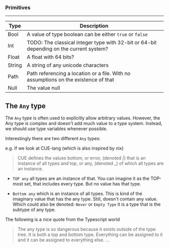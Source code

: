 <!-- markdownlint-disable MD041 -->
### Primitives

---

| Type  | Description  |
|---|---|
| Bool | A value of type boolean can be either `true` or `false`  |
| Int | TODO: The classical integer type with 32-bit or 64-bit depending on the current system? |
| Float | A float with 64 bits? |
| String | A string of any unicode characters  |
| Path | Path referencing a location or a file. With no assumptions on the existence of that |
| Null | The value null |

## The `Any` type

The `Any` type is often used to explicitly allow arbitrary values. However,
the Any type is complex and doesn't add much value to a type system. Instead, we should use type variables whenever possible.

Interestingly there are two different `Any` types:

e.g. If we look at CUE-lang (which is also inspired by nix)

> CUE defines the values bottom, or error, (denoted _|_) that is an instance of all types and top, or any, (denoted _) of which all types are an instance.

- `TOP any` all types are an instance of that. You can imagine it as the TOP-most set, that includes every type. But no value has that type.

- `Bottom any` which is an instance of all types. This is kind of the imaginary value that has
the any type. Still, doesn't contain any value. Which could also be denoted: `Never` or `Empty Type` it is a type that is the subtype of any type.

The following is a nice quote from the Typescript world

> The any type is so dangerous because it exists outside of the type tree.
> It is both a top and bottom type.
> Everything can be assigned to it and it can be assigned to everything else. ...

